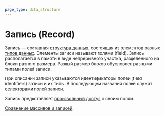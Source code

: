 ```yaml
---
page_type: data_structure
---
```


# Запись (Record)

Запись — составная [структура данных]([[20221025223341]]), состоящая из элементов разных [типов данных]([[20221120135950]]). Элементы записи называют полями (field). Запись располагается в памяти в виде непрерывного участка, разделенного на блоки разного размера. Разный размер блоков обусловлен разными типами полей записи.

При описании записи указываются идентификаторы полей (field identifiers) записи и их типы. В последующем названия полей служат [селекторами]([[20221122202116]]) полей записи.

Запись предоставляет [произвольный доступ]([[20221108225121]]) к своим полям.

[Сравнение массивов и записей]([[20221122202900]]).